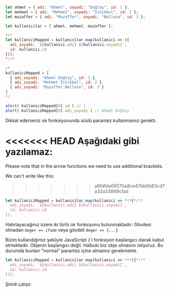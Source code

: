 
```js run no-beautify
let ahmet = { adi: "Ahmet", soyadi: "Doğtaş", id: 1 };
let mehmet = { adi: "Mehmet", soyadi: "İstikbal", id: 2 };
let muzaffer = { adi: "Muzaffer", soyadi: "Bellona", id: 3 };

let kullanicilar = [ ahmet, mehmet, muzaffer ];

*!*
let kullaniciMapped = kullanicilar.map(kullanici => ({
  adi_soyadi: `${kullanici.adi} ${kullanici.soyadi}`,
  id: kullanici.id
}));
*/!*

/*
kullaniciMapped = [
  { adi_soyadi: "Ahmet Doğtaş", id: 1 },
  { adi_soyadi: "Mehmet İstikbal", id: 2 },
  { adi_soyadi: "Muzaffer Bellona", id: 3 }
]
*/

alert( kullaniciMapped[0].id ) // 1
alert( kullaniciMapped[0].adi_soyadi ) // Ahmet Doğtaş
```
Dikkat ederseniz ok fonksiyonunda süslü parantez kullanmamız gerekti.

<<<<<<< HEAD
Aşağıdaki gibi yazılamaz:
=======
Please note that in the arrow functions we need to use additional brackets. 

We can't write like this:
>>>>>>> a6fdfda09570a8ce47bb0b83cd7a32a33869cfad
```js
let kullaniciMapped = kullanicilar.map(kullanici => *!*{*/!*
  adi_soyadi: `${kullanici.adi} ${kullanici.soyadi}`,
  id: kullanici.id
});
```

Hatırlayacağınız üzere iki türlü ok fonksiyonu bulunmaktadır: Gövdesi olmadan `deger => ifade` veya gövdeli `deger => {...}`

Bizim kullandığımız şekliyle JavaScript `{`'i fonksiyon başlangıcı olarak kabul etmektedir. Objenin başlangıcı değil. Halbuki biz obje olmasını istiyoruz. Bu durumda bunları "normal" parantez içine almamız gerekmekte.

```js
let kullaniciMapped = kullanicilar.map(kullanici => *!*({*/!*
  adi_soyadi: `${kullanici.adi} ${kullanici.soyadi}`,
  id: kullanici.id
}));
```

Şimdi çalışır.


